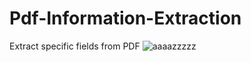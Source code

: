 # Pdf-Information-Extraction
Extract specific fields from PDF
![aaaazzzzz](https://user-images.githubusercontent.com/67113403/134397516-c15da498-d653-4f90-a145-542f24825bfb.jpg)
